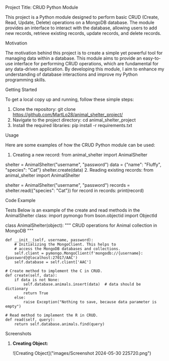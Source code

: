 Project Title: CRUD Python Module

This project is a Python module designed to perform basic CRUD (Create, Read, Update, Delete) operations on a MongoDB database. The module provides an interface to interact with the database, allowing users to add new records, retrieve existing records, update records, and delete records.

Motivation

The motivation behind this project is to create a simple yet powerful tool for managing data within a database. This module aims to provide an easy-to-use interface for performing CRUD operations, which are fundamental for any data-driven application. By developing this module, I aim to enhance my understanding of database interactions and improve my Python programming skills.

Getting Started

To get a local copy up and running, follow these simple steps:
1.	Clone the repository:
git clone https://github.com/MartLo28/animal_shelter_project/
2.	Navigate to the project directory:
cd animal_shelter_project
3.	Install the required libraries:
pip install -r requirements.txt

Usage

Here are some examples of how the CRUD Python module can be used:
1.	Creating a new record:
from animal_shelter import AnimalShelter

shelter = AnimalShelter("username", "password")
data = {"name": "Fluffy", "species": "Cat"}
shelter.create(data)
2.	Reading existing records:
from animal_shelter import AnimalShelter

shelter = AnimalShelter("username", "password")
records = shelter.read({"species": "Cat"})
for record in records:
    print(record)

Code Example

Tests
Below is an example of the create and read methods in the AnimalShelter class:
import pymongo
from bson.objectid import ObjectId

class AnimalShelter(object):
    """ CRUD operations for Animal collection in MongoDB """
    
    def __init__(self, username, password):
        # Initializing the MongoClient. This helps to
        # access the MongoDB databases and collections.
        self.client = pymongo.MongoClient(f'mongodb://{username}:{password}@localhost:27017/AAC')
        self.database = self.client['AAC']
        
    # Create method to implement the C in CRUD.
    def create(self, data):
        if data is not None:
            self.database.animals.insert(data)  # data should be dictionary
            return True
        else:
            raise Exception("Nothing to save, because data parameter is empty")

    # Read method to implement the R in CRUD.
    def read(self, query):
        return self.database.animals.find(query)

Screenshots


1. **Creating Object:**

   ![Creating Object]("images/Screenshot 2024-05-30 225720.png")

